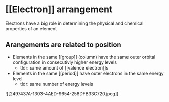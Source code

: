 # [[Electron]] arrangement
Electrons have a big role in determining the physical and chemical properties of an element

## Arangements are related to position
- Elements in the same [[group]] (column) have the same outer orbital configuration in consecutivly higher energy levels
	- tldr: same amount of [[valence electron]]s
- Elements in the same [[period]] have outer electrons in the same energy level
	- tldr: same number of energy levels

![[2497437A-1303-4AED-9654-258DFB33C720.jpeg]]

